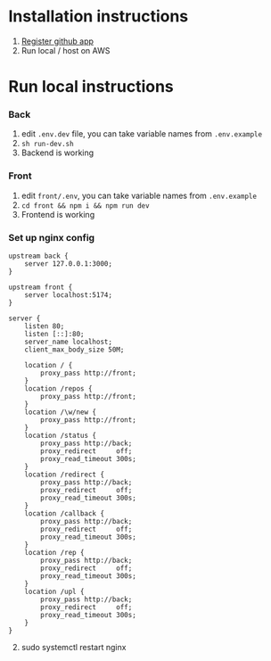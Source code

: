 # Installation instructions
1) [Register github app]('https://docs.github.com/en/apps/creating-github-apps/registering-a-github-app/registering-a-github-app')
2) Run local / host on AWS

# Run local instructions
### Back
1) edit `.env.dev` file, you can take variable names from `.env.example`
2) `sh run-dev.sh`
3) Backend is working

### Front
1) edit `front/.env`, you can take variable names from `.env.example`
2) `cd front && npm i && npm run dev`
3) Frontend is working

### Set up nginx config
```
upstream back {
    server 127.0.0.1:3000;
}

upstream front {
    server localhost:5174;
}

server {
    listen 80;
    listen [::]:80;
    server_name localhost;
    client_max_body_size 50M;

    location / {
        proxy_pass http://front;
    }
    location /repos {
        proxy_pass http://front;
    }
    location /\w/new {
        proxy_pass http://front;
    }
    location /status {
        proxy_pass http://back;
        proxy_redirect     off;
        proxy_read_timeout 300s;
    }
    location /redirect {
        proxy_pass http://back;
        proxy_redirect     off;
        proxy_read_timeout 300s;
    }
    location /callback {
        proxy_pass http://back;
        proxy_redirect     off;
        proxy_read_timeout 300s;
    }
    location /rep {
        proxy_pass http://back;
        proxy_redirect     off;
        proxy_read_timeout 300s;
    }
    location /upl {
        proxy_pass http://back;
        proxy_redirect     off;
        proxy_read_timeout 300s;
    }
}

```
2) sudo systemctl restart nginx
